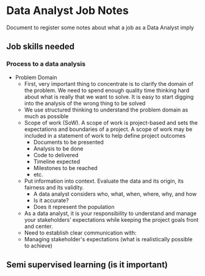 # Data Analyst Job Notes

Document to register some notes about what a job as a Data Analyst imply

## Job skills needed

### Process to a data analysis

* Problem Domain
  * First, very important thing to concentrate is to clarify the domain of the problem. We need to spend enough quality time thinking hard about what is really that we want to solve. It is easy to start digging into the analysis of the wrong thing to be solved
  * We use structured thinking to understand the problem domain as much as possible
  * Scope of work (SoW). A scope of work is project-based and sets the expectations and boundaries of a project. A scope of work may be included in a statement of work to help define project outcomes
    * Documents to be presented
    * Analysis to be done
    * Code to delivered
    * Timeline expected
    * Milestones to be reached
    * etc.
  * Put information into context. Evaluate the data and its origin, its fairness and its validity.
    * A data analyst considers who, what, when, where, why, and how
    * Is it accurate?
    * Does it represent the population
  * As a data analyst, it is your responsibility to understand and manage your stakeholders’ expectations while keeping the project goals front and center.
  * Need to establish clear communication with:
  * Managing stakeholder's expectations (what is realistically possible to achieve)


## Semi supervised learning (is it important)